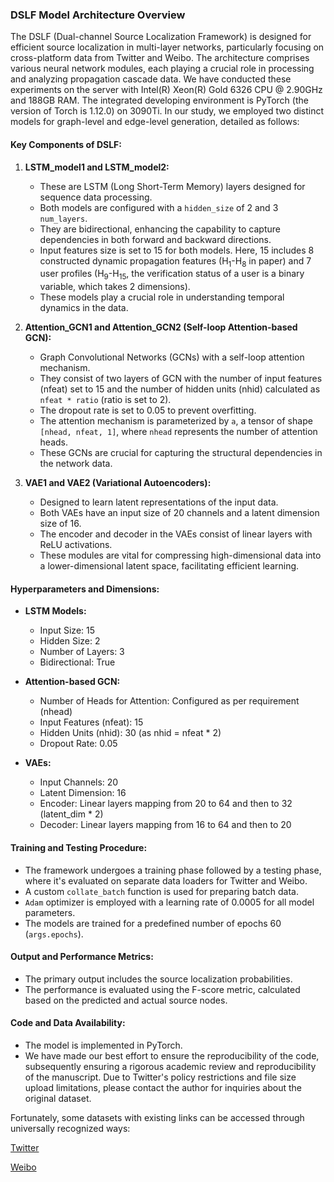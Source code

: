 ### DSLF Model Architecture Overview

The DSLF (Dual-channel Source Localization Framework) is designed for efficient source localization in multi-layer networks, particularly focusing on cross-platform data from Twitter and Weibo. The architecture comprises various neural network modules, each playing a crucial role in processing and analyzing propagation cascade data. We have conducted these experiments on the server with Intel(R) Xeon(R) Gold 6326 CPU @ 2.90GHz and 188GB RAM. The integrated developing environment is PyTorch (the version of Torch is 1.12.0) on 3090Ti.
In our study, we employed two distinct models for graph-level and edge-level generation, detailed as follows:

#### Key Components of DSLF:

1. **LSTM_model1 and LSTM_model2:**
   - These are LSTM (Long Short-Term Memory) layers designed for sequence data processing.
   - Both models are configured with a `hidden_size` of 2 and 3 `num_layers`.
   - They are bidirectional, enhancing the capability to capture dependencies in both forward and backward directions.
   - Input features size is set to 15 for both models. Here, 15 includes 8 constructed dynamic propagation features (H<sub>1</sub>-H<sub>8</sub> in paper) and 7 user profiles (H<sub>9</sub>-H<sub>15</sub>, the verification status of a user is a binary variable, which takes 2 dimensions).
   - These models play a crucial role in understanding temporal dynamics in the data.

2. **Attention_GCN1 and Attention_GCN2 (Self-loop Attention-based GCN):**
   - Graph Convolutional Networks (GCNs) with a self-loop attention mechanism.
   - They consist of two layers of GCN with the number of input features (nfeat) set to 15 and the number of hidden units (nhid) calculated as `nfeat * ratio` (ratio is set to 2).
   - The dropout rate is set to 0.05 to prevent overfitting.
   - The attention mechanism is parameterized by `a`, a tensor of shape `[nhead, nfeat, 1]`, where `nhead` represents the number of attention heads.
   - These GCNs are crucial for capturing the structural dependencies in the network data.

3. **VAE1 and VAE2 (Variational Autoencoders):**
   - Designed to learn latent representations of the input data.
   - Both VAEs have an input size of 20 channels and a latent dimension size of 16.
   - The encoder and decoder in the VAEs consist of linear layers with ReLU activations.
   - These modules are vital for compressing high-dimensional data into a lower-dimensional latent space, facilitating efficient learning.

#### Hyperparameters and Dimensions:

- **LSTM Models:** 
  - Input Size: 15
  - Hidden Size: 2
  - Number of Layers: 3
  - Bidirectional: True

- **Attention-based GCN:**
  - Number of Heads for Attention: Configured as per requirement (nhead)
  - Input Features (nfeat): 15
  - Hidden Units (nhid): 30 (as nhid = nfeat * 2)
  - Dropout Rate: 0.05

- **VAEs:**
  - Input Channels: 20
  - Latent Dimension: 16
  - Encoder: Linear layers mapping from 20 to 64 and then to 32 (latent_dim * 2)
  - Decoder: Linear layers mapping from 16 to 64 and then to 20

#### Training and Testing Procedure:

- The framework undergoes a training phase followed by a testing phase, where it's evaluated on separate data loaders for Twitter and Weibo.
- A custom `collate_batch` function is used for preparing batch data.
- `Adam` optimizer is employed with a learning rate of 0.0005 for all model parameters.
- The models are trained for a predefined number of epochs 60 (`args.epochs`).

#### Output and Performance Metrics:

- The primary output includes the source localization probabilities.
- The performance is evaluated using the F-score metric, calculated based on the predicted and actual source nodes.

#### Code and Data Availability:

- The model is implemented in PyTorch.
- We have made our best effort to ensure the reproducibility of the code, subsequently ensuring a rigorous academic review and reproducibility of the manuscript.
Due to Twitter's policy restrictions and file size upload limitations, please contact the author for inquiries about the original dataset.

Fortunately, some datasets with existing links can be accessed through universally recognized ways:

[Twitter](https://www.dropbox.com/s/7ewzdrbelpmrnxu/rumdetect2017.zip)

[Weibo](https://www.dropbox.com/s/46r50ctrfa0ur1o/rumdect.zip?dl=0)
